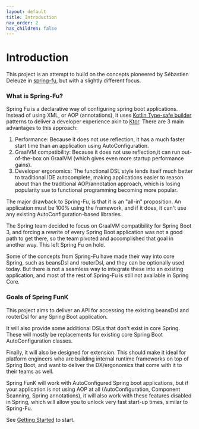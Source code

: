 ```yaml
---
layout: default
title: Introduction
nav_order: 2
has_children: false
---
```

# Introduction

This project is an attempt to build on the concepts pioneered by Sébastien Deleuze in [spring-fu](https://github.com/spring-projects-experimental/spring-fu), but with a slightly different focus.

### What is Spring-Fu?

Spring Fu is a declarative way of configuring spring boot applications. Instead of using XML, or AOP (annotations), it uses [Kotlin Type-safe builder](https://kotlinlang.org/docs/type-safe-builders.html) patterns to deliver a developer experience akin to [Ktor](https://ktor.io/). There are 3 main advantages to this approach:

1. Performance: Because it does not use reflection, it has a much faster start time than an application using AutoConfiguration.
2. GraalVM compatibility:  Because it does not use reflection,it can run out-of-the-box on GraalVM (which gives even more startup performance gains).
3. Developer ergonomics: The functional DSL style lends itself much better to traditional IDE autocomplete, making applications easier to reason about than the traditional AOP/annotation approach, which is losing popularity sue to functional programming becoming more popular.

The major drawback to Spring-Fu, is that it is an "all-in" proposition. An application must be 100% using the framework, and if it does, it can't use any existing AutoConfiguration-based libraries.

The Spring team decided to focus on GraalVM compatibility for Spring Boot 3, and forcing a rewrite of every Spring Boot application was not a good path to get there, so the team pivoted and accomplished that goal in another way. This left Spring Fu on hold.

Some of the concepts from Spring-Fu have made their way into core Spring, such as beansDsl and routerDsl, and they can be optionally used today. But there is not a seamless way to integrate these into an existing application, and most of the rest of Spring-Fu is still not available in Spring Core.

### Goals of Spring FunK

This project aims to deliver an API for accessing the existing beansDsl and routerDsl for any Spring Boot application.

It will also provide some additional DSLs that don't exist in core Spring. These will mostly be replacements for existing core Spring Boot AutoConfiguration classes.

Finally, it will also be designed for extension. This should make it ideal for platform engineers who are building internal runtime frameworks on top of Spring Boot, and want to deliver the DX/ergonomics that come with it to their teams as well.

Spring FunK will work with AutoConfigured Spring boot applications, but if your application is not using AOP at all (AutoConfiguration, Component Scanning, Spring annotations), it will also work with these features disabled in Spring, which will allow you to unlock very fast start-up times, similar to Spring-Fu.

See [Getting Started](getting_started.md) to start.